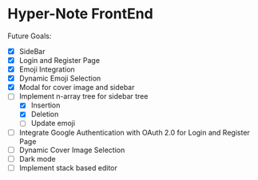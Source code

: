 # Hyper-Note FrontEnd

Future Goals:

- [x] SideBar
- [x] Login and Register Page
- [x] Emoji Integration
- [x] Dynamic Emoji Selection
- [x] Modal for cover image and sidebar
- [ ] Implement n-array tree for sidebar tree
    - [x] Insertion
    - [x] Deletion
    - [ ] Update emoji
- [ ] Integrate Google Authentication with OAuth 2.0 for Login and Register Page
- [ ] Dynamic Cover Image Selection
- [ ] Dark mode
- [ ] Implement stack based editor